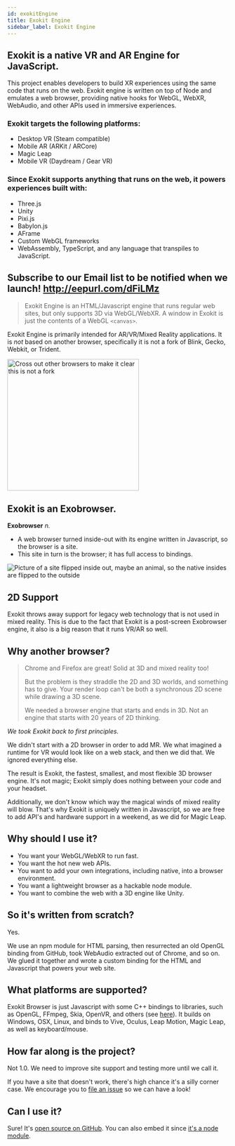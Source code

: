 ```yaml
---
id: exokitEngine
title: Exokit Engine
sidebar_label: Exokit Engine
---
```


## Exokit is a native VR and AR Engine for JavaScript.

This project enables developers to build XR experiences using the same code that runs on the web. Exokit engine is written on top of Node and emulates a web browser, providing native hooks for WebGL, WebXR, WebAudio, and other APIs used in immersive experiences.

### Exokit targets the following platforms:
- Desktop VR (Steam compatible)
- Mobile AR (ARKit / ARCore)
- Magic Leap
- Mobile VR (Daydream / Gear VR)

### Since Exokit supports anything that runs on the web, it powers experiences built with:
- Three.js
- Unity
- Pixi.js
- Babylon.js
- AFrame
- Custom WebGL frameworks
- WebAssembly, TypeScript, and any language that transpiles to JavaScript.

## Subscribe to our Email list to be notified when we launch! http://eepurl.com/dFiLMz

> Exokit Engine is an HTML/Javascript engine that runs regular web sites, but only supports 3D via WebGL/WebXR.
> A window in Exokit is just the contents of a WebGL `<canvas>`.

Exokit Engine is primarily intended for AR/VR/Mixed Reality applications. It is _not_ based on another browser, specifically it is not a fork of Blink, Gecko, Webkit, or Trident.

<img style="display: block !important" src="https://cdn.rawgit.com/webmixedreality/webmr-docs/media-upload/website/static/media/exokitmediacopy/exokitisnt.gif" width=300, height=auto alt="Cross out other browsers to make it clear this is not a fork"/>

## Exokit is an Exobrowser.

**Exobrowser** _n._
-	A web browser turned inside-out with its engine written in Javascript, so the browser is a site.
- This site in turn is the browser; it has full access to bindings.

<img style="display: block !important" src="https://cdn.rawgit.com/webmixedreality/webmr-docs/media-upload/website/static/media/exokitmediacopy/chrome%20breaking.gif" alt="Picture of a site flipped inside out, maybe an animal, so the native insides are flipped to the outside"/>

## 2D Support

Exokit throws away support for legacy web technology that is not used in mixed reality. This is due to the fact that Exokit is a post-screen Exobrowser engine, it also is a big reason that it runs VR/AR so well.

## Why another browser?

> Chrome and Firefox are great! Solid at 3D and mixed reality too!
>
> But the problem is they straddle the 2D and 3D worlds, and something has to give. Your render loop can't be both a synchronous 2D scene while drawing a 3D scene.
>
> We needed a browser engine that starts and ends in 3D. Not an engine that starts with 20 years of 2D thinking.

*We took Exokit back to first principles.*

We didn't start with a 2D browser in order to add MR. We what imagined a runtime for VR would look like on a web stack, and then we did that. We ignored everything else.

The result is Exokit, the fastest, smallest, and most flexible 3D browser engine. It's not magic; Exokit simply does nothing between your code and your headset.

Additionally, we don't know which way the magical winds of mixed reality will blow. That's why Exokit is uniquely written in Javascript, so we are free to add API's and hardware support in a weekend, as we did for Magic Leap.

## Why should I use it?

- You want your WebGL/WebXR to run fast.
- You want the hot new web APIs.
- You want to add your own integrations, including native, into a browser environment.
- You want a lightweight browser as a hackable node module.
- You want to combine the web with a 3D engine like Unity.

## So it's written from scratch?

Yes.

We use an npm module for HTML parsing, then resurrected an old OpenGL binding from GitHub, took WebAudio extracted out of Chrome, and so on. We glued it together and wrote a custom binding for the HTML and Javascript that powers your web site.

## What platforms are supported?

Exokit Browser is just Javascript with some C++ bindings to libraries, such as OpenGL, FFmpeg, Skia, OpenVR, and others (see [here](https://exokit.org/docs/techIntegrations.html)). It builds on Windows, OSX, Linux, and binds to Vive, Oculus, Leap Motion, Magic Leap, as well as keyboard/mouse.

## How far along is the project?

Not 1.0. We need to improve site support and testing more until we call it.

If you have a site that doesn't work, there's high chance it's a silly corner case. We encourage you to [file an issue](https://github.com/webmixedreality/exokit/issues/new) so we can have a look!

## Can I use it?

Sure! It's [open source on GitHub](https://github.com/webmixedreality/exokit). You can also embed it since [it's a node module](https://github.com/webmixedreality/exokit/blob/master/package.json).
